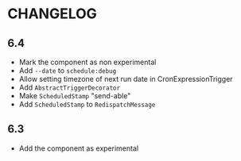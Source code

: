 CHANGELOG
=========

6.4
---

 * Mark the component as non experimental
 * Add `--date` to `schedule:debug`
 * Allow setting timezone of next run date in CronExpressionTrigger
 * Add `AbstractTriggerDecorator`
 * Make `ScheduledStamp` "send-able"
 * Add `ScheduledStamp` to `RedispatchMessage`

6.3
---

 * Add the component as experimental
